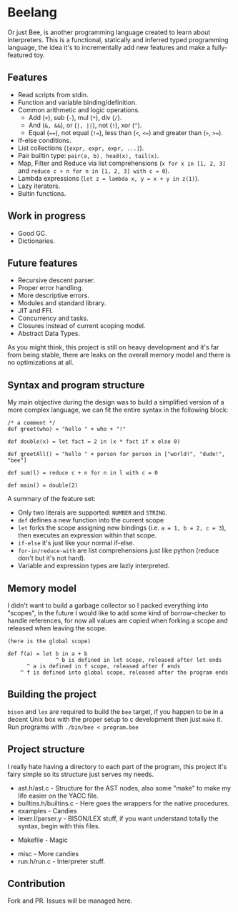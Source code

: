 # Beelang

Or just Bee, is another programming language created to learn about interpreters. This is a functional, statically and inferred typed
programming language, the idea it's to incrementally add new features and make a fully-featured toy.

## Features

* Read scripts from stdin.
* Function and variable binding/definition.
* Common arithmetic and logic operations.
  - Add (`+`), sub (`-`), mul (`*`), div (`/`).
  - And (`&, &&`), or (`|, ||`), not (`!`), xor (`^`).
  - Equal (`==`), not equal (`!=`), less than (`<`, `<=`) and greater than (`>`, `>=`).
* If-else conditions.
* List collections (`[expr, expr, expr, ...]`).
* Pair builtin type: `pair(a, b), head(x), tail(x)`.
* Map, Filter and Reduce via list comprehensions (`x for x in [1, 2, 3]` and `reduce c + n for n in [1, 2, 3] with c = 0`).
* Lambda expressions (`let z = lambda x, y = x + y in z(1)`).
* Lazy iterators.
* Bultin functions.

## Work in progress

* Good GC.
* Dictionaries.

## Future features

* Recursive descent parser.
* Proper error handling.
* More descriptive errors.
* Modules and standard library.
* JIT and FFI.
* Concurrency and tasks.
* Closures instead of current scoping model.
* Abstract Data Types.

As you might think, this project is still on heavy development and it's far from being stable, there are leaks on the overall memory
model and there is no optimizations at all.

## Syntax and program structure

My main objective during the design was to build a simplified version of a more complex language, we can fit the entire syntax
in the following block:

```
/* a comment */
def greet(who) = "hello " + who + "!"

def double(x) = let fact = 2 in (x * fact if x else 0)

def greetAll() = "hello " + person for person in ["world!", "dude!", "bee"]

def sum(l) = reduce c + n for n in l with c = 0

def main() = double(2)
```

A summary of the feature set:
  * Only two literals are supported: `NUMBER` and `STRING`.
  * `def` defines a new function into the current scope
  * `let` forks the scope assigning new bindings (i.e. `a = 1, b = 2, c = 3`), then executes an expression within that scope.
  * `if-else` it's just like your normal if-else.
  * `for-in/reduce-with` are list comprehensions just like python (reduce don't but it's not hard).
  * Variable and expression types are lazly interpreted.

## Memory model

I didn't want to build a garbage collector so I packed everything into "scopes", in the future I would like to add some kind of
borrow-checker to handle references, for now all values are copied when forking a scope and released when leaving the scope.

```
(here is the global scope)

def f(a) = let b in a + b
               ^ b is defined in let scope, released after let ends
      ^ a is defined in f scope, released after f ends
    ^ f is defined into global scope, released after the program ends
```

## Building the project

`bison` and `lex` are required to build the `bee` target, if you happen to be in a decent Unix box with the proper setup to
c development then just `make` it. Run programs with `./bin/bee < program.bee`

## Project structure

I really hate having a directory to each part of the program, this project it's fairy simple so its structure just serves my needs.

* ast.h/ast.c - Structure for the AST nodes, also some "make" to make my life easier on the YACC file.
* builtins.h/builtins.c - Here goes the wrappers for the native procedures.
* examples - Candies
* lexer.l/parser.y - BISON/LEX stuff, if you want understand totally the syntax, begin with this files.
- Makefile - Magic
* misc - More candies
* run.h/run.c - Interpreter stuff.

## Contribution

Fork and PR. Issues will be managed here.
